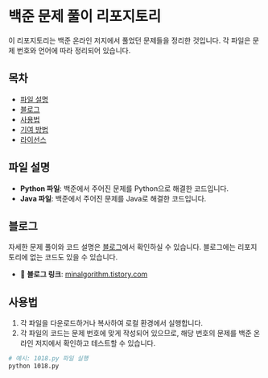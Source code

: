 # 백준 문제 풀이 리포지토리

이 리포지토리는 백준 온라인 저지에서 풀었던 문제들을 정리한 것입니다. 각 파일은 문제 번호와 언어에 따라 정리되어 있습니다.

## 목차
- [파일 설명](#파일-설명)
- [블로그](#블로그)
- [사용법](#사용법)
- [기여 방법](#기여-방법)
- [라이선스](#라이선스)

## 파일 설명

- **Python 파일**: 백준에서 주어진 문제를 Python으로 해결한 코드입니다.
- **Java 파일**: 백준에서 주어진 문제를 Java로 해결한 코드입니다.

## 블로그

자세한 문제 풀이와 코드 설명은 [블로그](https://minalgorithm.tistory.com/)에서 확인하실 수 있습니다. 블로그에는 리포지토리에 없는 코드도 있을 수 있습니다.

- 📖 **블로그 링크**: [minalgorithm.tistory.com](https://minalgorithm.tistory.com/)

## 사용법

1. 각 파일을 다운로드하거나 복사하여 로컬 환경에서 실행합니다.
2. 각 파일의 코드는 문제 번호에 맞게 작성되어 있으므로, 해당 번호의 문제를 백준 온라인 저지에서 확인하고 테스트할 수 있습니다.

```bash
# 예시: 1018.py 파일 실행
python 1018.py
